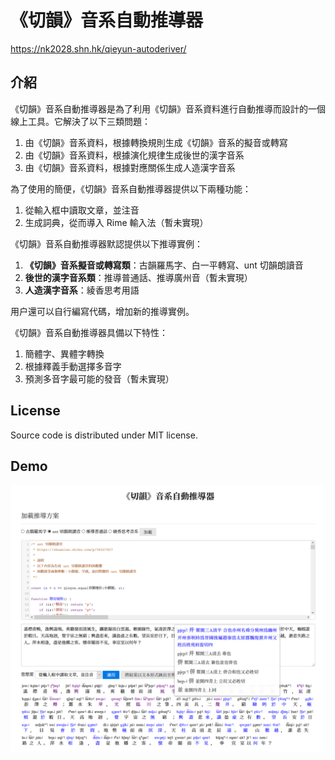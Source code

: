 # 《切韻》音系自動推導器

<https://nk2028.shn.hk/qieyun-autoderiver/>

## 介紹

《切韻》音系自動推導器是為了利用《切韻》音系資料進行自動推導而設計的一個線上工具。它解決了以下三類問題：

1. 由《切韻》音系資料，根據轉換規則生成《切韻》音系的擬音或轉寫
1. 由《切韻》音系資料，根據演化規律生成後世的漢字音系
1. 由《切韻》音系資料，根據對應關係生成人造漢字音系

為了使用的簡便，《切韻》音系自動推導器提供以下兩種功能：

1. 從輸入框中讀取文章，並注音
1. 生成詞典，從而導入 Rime 輸入法（暫未實現）

《切韻》音系自動推導器默認提供以下推導實例：

1. **《切韻》音系擬音或轉寫類**：古韻羅馬字、白一平轉寫、unt 切韻朗讀音
1. **後世的漢字音系類**：推導普通話、推導廣州音（暫未實現）
1. **人造漢字音系**：綾香思考用語

用户還可以自行編寫代碼，增加新的推導實例。

《切韻》音系自動推導器具備以下特性：

1. 簡體字、異體字轉換
1. 根據釋義手動選擇多音字
1. 預測多音字最可能的發音（暫未實現）

## License

Source code is distributed under MIT license.

## Demo

![demo](demo.png)
